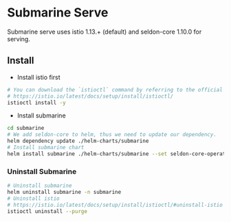 <!---
  Licensed under the Apache License, Version 2.0 (the "License");
  you may not use this file except in compliance with the License.
  You may obtain a copy of the License at

   http://www.apache.org/licenses/LICENSE-2.0

  Unless required by applicable law or agreed to in writing, software
  distributed under the License is distributed on an "AS IS" BASIS,
  WITHOUT WARRANTIES OR CONDITIONS OF ANY KIND, either express or implied.
  See the License for the specific language governing permissions and
  limitations under the License. See accompanying LICENSE file.
-->

# Submarine Serve

Submarine serve uses istio 1.13.+ (default) and seldon-core 1.10.0 for serving.

## Install

- Install istio first

```bash
# You can download the `istioctl` command by referring to the official website:
# https://istio.io/latest/docs/setup/install/istioctl/
istioctl install -y
```

- Install submarine

```bash
cd submarine
# We add seldon-core to helm, thus we need to update our dependency.
helm dependency update ./helm-charts/submarine
# Install submarine chart
helm install submarine ./helm-charts/submarine --set seldon-core-operator.istio.gateway=submarine/seldon-gateway -n submarine
```

### Uninstall Submarine

```bash
# Uninstall submarine
helm uninstall submarine -n submarine
# Uninstall istio
# https://istio.io/latest/docs/setup/install/istioctl/#uninstall-istio
istioctl uninstall --purge
```
